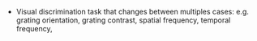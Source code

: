 - Visual discrimination task that changes between multiples cases: e.g. grating orientation, grating contrast, spatial frequency, temporal frequency, 